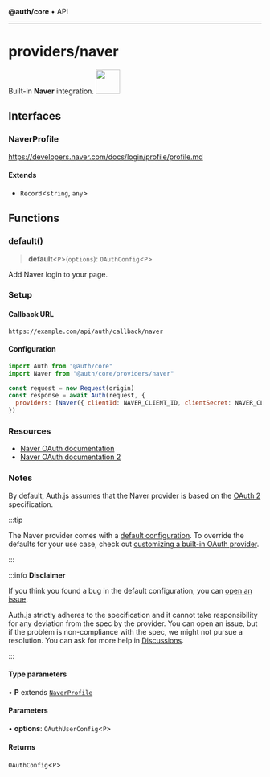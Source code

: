 **@auth/core** • API

***

# providers/naver

<div style={{backgroundColor: "#000", display: "flex", justifyContent: "space-between", color: "#fff", padding: 16}}>
<span>Built-in <b>Naver</b> integration.</span>
<a href="https://naver.com">
  <img style={{display: "block"}} src="https://authjs.dev/img/providers/naver.svg" height="48" width="48"/>
</a>
</div>

## Interfaces

### NaverProfile

https://developers.naver.com/docs/login/profile/profile.md

#### Extends

- `Record`\<`string`, `any`\>

## Functions

### default()

> **default**\<`P`\>(`options`): `OAuthConfig`\<`P`\>

Add Naver login to your page.

### Setup

#### Callback URL
```
https://example.com/api/auth/callback/naver
```

#### Configuration
```js
import Auth from "@auth/core"
import Naver from "@auth/core/providers/naver"

const request = new Request(origin)
const response = await Auth(request, {
  providers: [Naver({ clientId: NAVER_CLIENT_ID, clientSecret: NAVER_CLIENT_SECRET })],
})
```

### Resources

 - [Naver OAuth documentation](https://developers.naver.com/docs/login/overview/overview.md)
 - [Naver OAuth documentation 2](https://developers.naver.com/docs/login/api/api.md)

### Notes

By default, Auth.js assumes that the Naver provider is
based on the [OAuth 2](https://www.rfc-editor.org/rfc/rfc6749.html) specification.

:::tip

The Naver provider comes with a [default configuration](https://github.com/nextauthjs/next-auth/blob/main/packages/core/src/providers/naver.ts).
To override the defaults for your use case, check out [customizing a built-in OAuth provider](https://authjs.dev/guides/providers/custom-provider#override-default-options).

:::

:::info **Disclaimer**

If you think you found a bug in the default configuration, you can [open an issue](https://authjs.dev/new/provider-issue).

Auth.js strictly adheres to the specification and it cannot take responsibility for any deviation from
the spec by the provider. You can open an issue, but if the problem is non-compliance with the spec,
we might not pursue a resolution. You can ask for more help in [Discussions](https://authjs.dev/new/github-discussions).

:::

#### Type parameters

• **P** extends [`NaverProfile`](naver.md#naverprofile)

#### Parameters

• **options**: `OAuthUserConfig`\<`P`\>

#### Returns

`OAuthConfig`\<`P`\>
